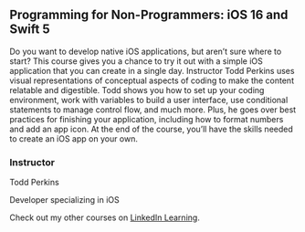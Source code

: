 ## Programming for Non-Programmers: iOS 16 and Swift 5
Do you want to develop native iOS applications, but aren’t sure where to start? This course gives you a chance to try it out with a simple iOS application that you can create in a single day. Instructor Todd Perkins uses visual representations of conceptual aspects of coding to make the content relatable and digestible. Todd shows you how to set up your coding environment, work with variables to build a user interface, use conditional statements to manage control flow, and much more. Plus, he goes over best practices for finishing your application, including how to format numbers and add an app icon. At the end of the course, you’ll have the skills needed to create an iOS app on your own.


### Instructor

Todd Perkins

Developer specializing in iOS

Check out my other courses on [LinkedIn Learning](https://www.linkedin.com/learning/instructors/todd-perkins).

[lil-course-url]: https://www.linkedin.com/learning/programming-for-non-programmers-ios-16-and-swift-5
